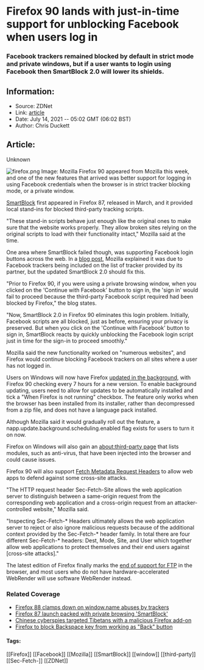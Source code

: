 # Firefox 90 lands with just-in-time support for unblocking Facebook when users log in
### Facebook trackers remained blocked by default in strict mode and private windows, but if a user wants to login using Facebook then SmartBlock 2.0 will lower its shields.

## Information:
+ Source: ZDNet
+ Link: [article](https://www.zdnet.com/article/firefox-90-lands-with-just-in-time-support-for-unblocking-facebook-when-users-log-in/)
+ Date: July 14, 2021 -- 05:02 GMT (06:02 BST)
+ Author: Chris Duckett


## Article:
Unknown

![firefox.png](https://www.zdnet.com/a/hub/i/2019/11/01/a4fb8186-b7f3-4e61-8a77-16050e1b1fb6/firefox.png)
 Image: Mozilla
 Firefox 90 appeared from Mozilla this week, and one of the new features that arrived was better support for logging in using Facebook credentials when the browser is in strict tracker blocking mode, or a private window. 

[SmartBlock](https://www.zdnet.com/article/firefox-87-launch-packed-with-private-browsing-smartblock/) first appeared in Firefox 87, released in March, and it provided local stand-ins for blocked third-party tracking scripts. 

"These stand-in scripts behave just enough like the original ones to make sure that the website works properly. They allow broken sites relying on the original scripts to load with their functionality intact," Mozilla said at the time. 

One area where SmartBlock failed though, was supporting Facebook login buttons across the web. In a [blog post](https://blog.mozilla.org/security/2021/07/13/smartblock-v2/), Mozilla explained it was due to Facebook trackers being included on the list of tracker provided by its partner, but the updated SmartBlock 2.0 should fix this. 

"Prior to Firefox 90, if you were using a private browsing window, when you clicked on the 'Continue with Facebook' button to sign in, the 'sign in' would fail to proceed because the third-party Facebook script required had been blocked by Firefox," the blog states. 

"Now, SmartBlock 2.0 in Firefox 90 eliminates this login problem. Initially, Facebook scripts are all blocked, just as before, ensuring your privacy is preserved. But when you click on the 'Continue with Facebook' button to sign in, SmartBlock reacts by quickly unblocking the Facebook login script just in time for the sign-in to proceed smoothly." 

Mozilla said the new functionality worked on "numerous websites", and Firefox would continue blocking Facebook trackers on all sites where a user has not logged in. 






Users on Windows will now have Firefox [updated in the background](https://support.mozilla.org/en-US/kb/enable-background-updates-firefox-windows), with Firefox 90 checking every 7 hours for a new version. To enable background updating, users need to allow for updates to be automatically installed and tick a "When Firefox is not running" checkbox. The feature only works when the browser has been installed from its installer, rather than decompressed from a zip file, and does not have a language pack installed. 

Although Mozilla said it would gradually roll out the feature, a napp.update.background.scheduling.enabled flag exists for users to turn it on now. 

Firefox on Windows will also gain an [about:third-party page](https://support.mozilla.org/en-US/kb/identify-problems-third-party-modules-firefox-windows) that lists modules, such as anti-virus, that have been injected into the browser and could cause issues. 

Firefox 90 will also support [Fetch Metadata Request Headers](https://blog.mozilla.org/security/2021/07/12/firefox-90-supports-fetch-metadata-request-headers/) to allow web apps to defend against some cross-site attacks. 

"The HTTP request header Sec-Fetch-Site allows the web application server to distinguish between a same-origin request from the corresponding web application and a cross-origin request from an attacker-controlled website," Mozilla said. 

"Inspecting Sec-Fetch-* Headers ultimately allows the web application server to reject or also ignore malicious requests because of the additional context provided by the Sec-Fetch-* header family. In total there are four different Sec-Fetch-* headers: Dest, Mode, Site, and User which together allow web applications to protect themselves and their end users against [cross-site attacks]." 

The latest edition of Firefox finally marks the [end of support for FTP](https://www.zdnet.com/article/mozilla-to-start-disabling-ftp-next-week-with-removal-set-for-firefox-90/) in the browser, and most users who do not have hardware-accelerated WebRender will use software WebRender instead. 

### Related Coverage

* [Firefox 88 clamps down on window.name abuses by trackers](/article/firefox-88-clamps-down-on-window-name-abuses-by-trackers/)
* [Firefox 87 launch packed with private browsing 'SmartBlock'](/article/firefox-87-launch-packed-with-private-browsing-smartblock/)
* [Chinese cyberspies targeted Tibetans with a malicious Firefox add-on](/article/chinese-cyberspies-targeted-tibetans-with-a-malicious-firefox-add-on/)
* [Firefox to block Backspace key from working as "Back" button](/article/firefox-to-block-backspace-key-from-working-as-back-button/)





#### Tags:
[[Firefox]] [[Facebook]] [[Mozilla]] [[SmartBlock]] [[window]] [[third-party]] [[Sec-Fetch-]] [[ZDNet]]
